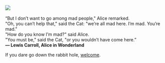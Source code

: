 <img src="https://github.com/i90rr/i90rr.github.io/blob/master/resources/cheshire_inverted.png">
</br></br>
“But I don’t want to go among mad people," Alice remarked.</br>
"Oh, you can’t help that," said the Cat: "we’re all mad here. I’m mad. You’re mad."</br>
"How do you know I’m mad?" said Alice.</br>
"You must be," said the Cat, "or you wouldn’t have come here.”</br>
<b>― Lewis Carroll, Alice in Wonderland</b>

If you dare go down the rabbit hole, [welcome](https://i90rr.github.io).
